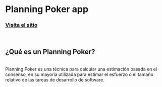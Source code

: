 # Planning Poker app

### [Visita el sitio](https://planning-poker-app.netlify.app)
<br>

## ¿Qué es un Planning Poker?
<br>
Planning Poker es una técnica para calcular una estimación basada en el consenso, en su mayoría utilizada para estimar el esfuerzo o el tamaño relativo de las tareas de desarrollo de software.
